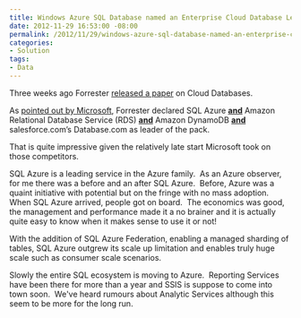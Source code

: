 ```yaml
---
title: Windows Azure SQL Database named an Enterprise Cloud Database Leader by Forrester Research
date: 2012-11-29 16:53:00 -08:00
permalink: /2012/11/29/windows-azure-sql-database-named-an-enterprise-cloud-database-leader-by-forrester-research/
categories:
- Solution
tags:
- Data
---
```

<p>Three weeks ago Forrester <a href="http://www.forrester.com/pimages/rws/reprints/document/70541/oid/1-LLP641">released a paper</a> on Cloud Databases.</p>  <p>As <a href="http://blogs.msdn.com/b/windowsazure/archive/2012/11/14/windows-azure-sql-database-named-an-enterprise-cloud-database-leader-by-forrester-research.aspx">pointed out by Microsoft</a>, Forrester declared SQL Azure <u><strong>and</strong></u> Amazon Relational Database Service (RDS) <u><strong>and</strong></u> Amazon DynamoDB <u><strong>and</strong></u> salesforce.com’s Database.com as leader of the pack.</p>  <p>That is quite impressive given the relatively late start Microsoft took on those competitors.</p>  <p>SQL Azure is a leading service in the Azure family.&#160; As an Azure observer, for me there was a before and an after SQL Azure.&#160; Before, Azure was a quaint initiative with potential but on the fringe with no mass adoption.&#160; When SQL Azure arrived, people got on board.&#160; The economics was good, the management and performance made it a no brainer and it is actually quite easy to know when it makes sense to use it or not!</p>  <p>With the addition of SQL Azure Federation, enabling a managed sharding of tables, SQL Azure outgrew its scale up limitation and enables truly huge scale such as consumer scale scenarios.</p>  <p>Slowly the entire SQL ecosystem is moving to Azure.&#160; Reporting Services have been there for more than a year and SSIS is suppose to come into town soon.&#160; We've heard rumours about Analytic Services although this seem to be more for the long run.</p>